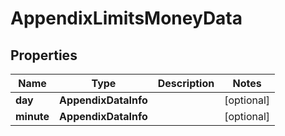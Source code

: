 # AppendixLimitsMoneyData

## Properties

| Name | Type | Description | Notes |
|------------ | ------------- | ------------- | -------------|
**day** | **AppendixDataInfo** |  |[optional]|
**minute** | **AppendixDataInfo** |  |[optional]|